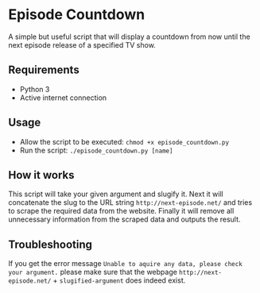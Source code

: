 # Episode Countdown
A simple but useful script that will display a countdown from now until the next episode release of a specified TV show.

## Requirements
* Python 3
* Active internet connection

## Usage
* Allow the script to be executed: `chmod +x episode_countdown.py`
* Run the script: `./episode_countdown.py [name]`

## How it works
This script will take your given argument and slugify it. Next it will concatenate the slug to the URL string `http://next-episode.net/` and tries to scrape the required data from the website. Finally it will remove all unnecessary information from the scraped data and outputs the result.

## Troubleshooting
If you get the error message `Unable to aquire any data, please check your argument.` please make sure that the webpage `http://next-episode.net/` + `slugified-argument` does indeed exist.
